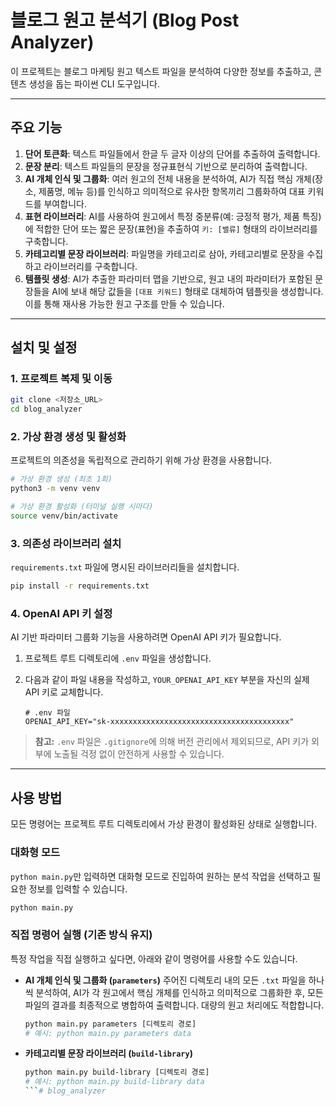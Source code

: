# 블로그 원고 분석기 (Blog Post Analyzer)

이 프로젝트는 블로그 마케팅 원고 텍스트 파일을 분석하여 다양한 정보를 추출하고, 콘텐츠 생성을 돕는 파이썬 CLI 도구입니다.

---

## 주요 기능

1.  **단어 토큰화**: 텍스트 파일들에서 한글 두 글자 이상의 단어를 추출하여 출력합니다.
2.  **문장 분리**: 텍스트 파일들의 문장을 정규표현식 기반으로 분리하여 출력합니다.
3.  **AI 개체 인식 및 그룹화**: 여러 원고의 전체 내용을 분석하여, AI가 직접 핵심 개체(장소, 제품명, 메뉴 등)를 인식하고 의미적으로 유사한 항목끼리 그룹화하여 대표 키워드를 부여합니다.
4.  **표현 라이브러리**: AI를 사용하여 원고에서 특정 중분류(예: 긍정적 평가, 제품 특징)에 적합한 단어 또는 짧은 문장(표현)을 추출하여 `키: [밸류]` 형태의 라이브러리를 구축합니다.
5.  **카테고리별 문장 라이브러리**: 파일명을 카테고리로 삼아, 카테고리별로 문장을 수집하고 라이브러리를 구축합니다.
6.  **템플릿 생성**: AI가 추출한 파라미터 맵을 기반으로, 원고 내의 파라미터가 포함된 문장들을 AI에 보내 해당 값들을 `[대표 키워드]` 형태로 대체하여 템플릿을 생성합니다. 이를 통해 재사용 가능한 원고 구조를 만들 수 있습니다.

---

## 설치 및 설정

### 1. 프로젝트 복제 및 이동

```bash
git clone <저장소_URL>
cd blog_analyzer
```

### 2. 가상 환경 생성 및 활성화

프로젝트의 의존성을 독립적으로 관리하기 위해 가상 환경을 사용합니다.

```bash
# 가상 환경 생성 (최초 1회)
python3 -m venv venv

# 가상 환경 활성화 (터미널 실행 시마다)
source venv/bin/activate
```

### 3. 의존성 라이브러리 설치

`requirements.txt` 파일에 명시된 라이브러리들을 설치합니다.

```bash
pip install -r requirements.txt
```

### 4. OpenAI API 키 설정

AI 기반 파라미터 그룹화 기능을 사용하려면 OpenAI API 키가 필요합니다.

1.  프로젝트 루트 디렉토리에 `.env` 파일을 생성합니다.

2.  다음과 같이 파일 내용을 작성하고, `YOUR_OPENAI_API_KEY` 부분을 자신의 실제 API 키로 교체합니다.

    ```
    # .env 파일
    OPENAI_API_KEY="sk-xxxxxxxxxxxxxxxxxxxxxxxxxxxxxxxxxxxxxxxx"
    ```

> **참고:** `.env` 파일은 `.gitignore`에 의해 버전 관리에서 제외되므로, API 키가 외부에 노출될 걱정 없이 안전하게 사용할 수 있습니다.

---

## 사용 방법

모든 명령어는 프로젝트 루트 디렉토리에서 가상 환경이 활성화된 상태로 실행합니다.

### 대화형 모드

`python main.py`만 입력하면 대화형 모드로 진입하여 원하는 분석 작업을 선택하고 필요한 정보를 입력할 수 있습니다.

```bash
python main.py
```

### 직접 명령어 실행 (기존 방식 유지)

특정 작업을 직접 실행하고 싶다면, 아래와 같이 명령어를 사용할 수도 있습니다.

-   **AI 개체 인식 및 그룹화 (`parameters`)**
    주어진 디렉토리 내의 모든 `.txt` 파일을 하나씩 분석하여, AI가 각 원고에서 핵심 개체를 인식하고 의미적으로 그룹화한 후, 모든 파일의 결과를 최종적으로 병합하여 출력합니다. 대량의 원고 처리에도 적합합니다.
    ```bash
    python main.py parameters [디렉토리 경로]
    # 예시: python main.py parameters data
    ```

-   **카테고리별 문장 라이브러리 (`build-library`)**
    ```bash
    python main.py build-library [디렉토리 경로]
    # 예시: python main.py build-library data
    ```# blog_analyzer
